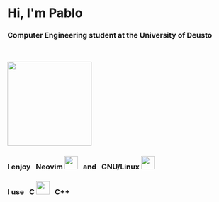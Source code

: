 <h1>Hi, I'm Pablo</h1>

<h3><strong>Computer Engineering student at the University of Deusto</strong></h3><br><br>
<img src="https://github.com/pablo10diez2/pablo10diez2/blob/main/Izhikevich_-_Low_Resolution-ezgif.com-optimize.gif?raw=true" width="190" />

<h3>I enjoy&nbsp;&nbsp;&nbsp;<strong>Neovim</strong> <img src="https://upload.wikimedia.org/wikipedia/commons/thumb/9/9f/Vimlogo.svg/1024px-Vimlogo.svg.png" width="30" />&nbsp;&nbsp;&nbsp;and&nbsp;&nbsp;&nbsp;<strong>GNU/Linux</strong> <img src="https://upload.wikimedia.org/wikipedia/commons/thumb/3/35/Tux.svg/800px-Tux.svg.png" width="30" /></h3>

<h3>I use&nbsp;&nbsp;&nbsp;<strong>C</strong> <img src="https://upload.wikimedia.org/wikipedia/commons/1/18/C_Programming_Language.svg" width="30" />&nbsp;&nbsp;&nbsp;<strong>C++</strong> <img src="https://upload.wikimedia.org/wikipedia/commons/thumb/1/18/ISO_C%2B%2B_Logo.svg/800px-ISO_C%_
